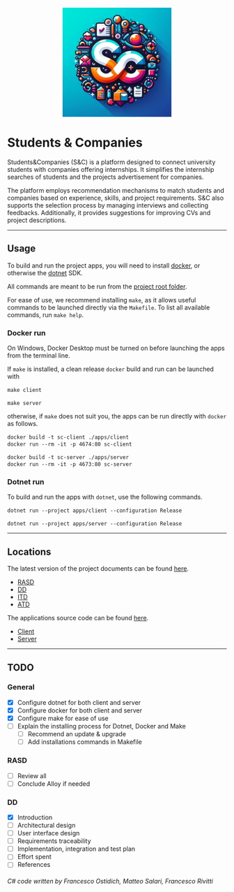 <p align="center">
  <img src="assets/SC-logo.png" alt="S&C logo" width="250">
</p>

# Students & Companies

Students&Companies (S&C) is a platform designed to connect university students with companies offering internships.
It simplifies the internship searches of students and the projects advertisement for companies.

The platform employs recommendation mechanisms to match students and companies based on experience, skills, and project requirements.
S&C also supports the selection process by managing interviews and collecting feedbacks.
Additionally, it provides suggestions for improving CVs and project descriptions.

- - -

## Usage

To build and run the project apps, you will need to install [docker](#docker-run), or otherwise the [dotnet](#dotnet-run) SDK.

All commands are meant to be run from the [project root folder](.).

For ease of use, we recommend installing `make`, as it allows useful commands to be launched directly via the `Makefile`.
To list all available commands, run `make help`.

### Docker run

On Windows, Docker Desktop must be turned on before launching the apps from the terminal line.

If `make` is installed, a clean release `docker` build and run can be launched with

```
make client
```
```
make server
```

otherwise, if `make` does not suit you, the apps can be run directly with `docker` as follows.

```
docker build -t sc-client ./apps/client
docker run --rm -it -p 4674:80 sc-client
```
```
docker build -t sc-server ./apps/server
docker run --rm -it -p 4673:80 sc-server
```

### Dotnet run

To build and run the apps with `dotnet`, use the following commands.

```
dotnet run --project apps/client --configuration Release
```
```
dotnet run --project apps/server --configuration Release
```

- - -

## Locations

The latest version of the project documents can be found [here](delivery).

- [RASD](delivery/RASDv0.1.pdf)
- [DD](delivery/DDv0.1.pdf)
- [ITD](delivery/ITDv0.1.pdf)
- [ATD](delivery/ATDv0.1.pdf)

The applications source code can be found [here](apps).

- [Client](apps/client/src)
- [Server](apps/server/src)

- - -

## TODO

### General

- [x] Configure dotnet for both client and server
- [x] Configure docker for both client and server
- [x] Configure make for ease of use
- [ ] Explain the installing process for Dotnet, Docker and Make
    - [ ] Recommend an update & upgrade
    - [ ] Add installations commands in Makefile

### RASD

- [ ] Review all
- [ ] Conclude Alloy if needed

### DD

- [x] Introduction
- [ ] Architectural design
- [ ] User interface design
- [ ] Requirements traceability
- [ ] Implementation, integration and test plan
- [ ] Effort spent
- [ ] References

###### C# code written by Francesco Ostidich, Matteo Salari, Francesco Rivitti
